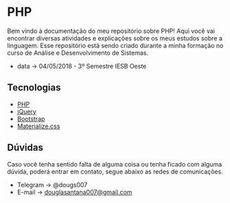 # PHP

Bem vindo à documentação do meu repositório sobre PHP! Aqui você vai encontrar diversas atividades e explicações sobre os meus estudos sobre a linguagem. Esse repositório está sendo criado durante a minha formação no curso de Análise e Desenvolvimento de Sistemas.
* data -> 04/05/2018 - 3º Semestre IESB Oeste

## Tecnologias
* [PHP](http://php.net/)
* [jQuery](https://jquery.com/)
* [Bootstrap](https://getbootstrap.com/)
* [Materialize.css](https://materializecss.com)

## Dúvidas
Caso você tenha sentido falta de alguma coisa ou tenha ficado com alguma dúvida, poderá entrar em contato, segue abaixo as redes de comunicações.

* Telegram -> @dougs007
* E-mail -> douglasantana007@gmail.com